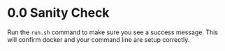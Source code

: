 # 0.0 Sanity Check

Run the `run.sh` command to make sure you see a success message.  This will confirm docker and your command line are setup correctly.
